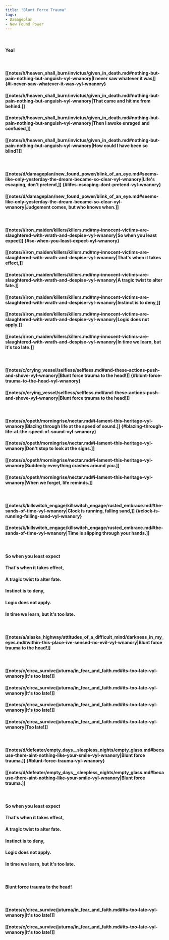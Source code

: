 ```yaml
---
title: "Blunt Force Trauma"
tags:
- Damageplan
- New Found Power
---
```

&nbsp;
#### Yea!
&nbsp;
#### [[notes/h/heaven_shall_burn/invictus/given_in_death.md#nothing-but-pain-nothing-but-anguish-vyl-wnanory|I never saw whatever it was]] {#i-never-saw-whatever-it-was-vyl-wnanory}
#### [[notes/h/heaven_shall_burn/invictus/given_in_death.md#nothing-but-pain-nothing-but-anguish-vyl-wnanory|That came and hit me from behind.]]
#### [[notes/h/heaven_shall_burn/invictus/given_in_death.md#nothing-but-pain-nothing-but-anguish-vyl-wnanory|Then I awoke enraged and confused,]]
#### [[notes/h/heaven_shall_burn/invictus/given_in_death.md#nothing-but-pain-nothing-but-anguish-vyl-wnanory|How could I have been so blind?]]
&nbsp;
#### [[notes/d/damageplan/new_found_power/blink_of_an_eye.md#seems-like-only-yesterday-the-dream-became-so-clear-vyl-wnanory|Life's escaping, don't pretend,]] {#lifes-escaping-dont-pretend-vyl-wnanory}
#### [[notes/d/damageplan/new_found_power/blink_of_an_eye.md#seems-like-only-yesterday-the-dream-became-so-clear-vyl-wnanory|Judgement comes, but who knows when.]]
&nbsp;
#### [[notes/i/iron_maiden/killers/killers.md#my-innocent-victims-are-slaughtered-with-wrath-and-despise-vyl-wnanory|So when you least expect]] {#so-when-you-least-expect-vyl-wnanory}
#### [[notes/i/iron_maiden/killers/killers.md#my-innocent-victims-are-slaughtered-with-wrath-and-despise-vyl-wnanory|That's when it takes effect,]]
#### [[notes/i/iron_maiden/killers/killers.md#my-innocent-victims-are-slaughtered-with-wrath-and-despise-vyl-wnanory|A tragic twist to alter fate.]]
#### [[notes/i/iron_maiden/killers/killers.md#my-innocent-victims-are-slaughtered-with-wrath-and-despise-vyl-wnanory|Instinct is to deny,]]
#### [[notes/i/iron_maiden/killers/killers.md#my-innocent-victims-are-slaughtered-with-wrath-and-despise-vyl-wnanory|Logic does not apply.]]
#### [[notes/i/iron_maiden/killers/killers.md#my-innocent-victims-are-slaughtered-with-wrath-and-despise-vyl-wnanory|In time we learn, but it's too late.]]
&nbsp;
#### [[notes/c/crying_vessel/selfless/selfless.md#and-these-actions-push-and-shove-vyl-wnanory|Blunt force trauma to the head!]] {#blunt-force-trauma-to-the-head-vyl-wnanory}
#### [[notes/c/crying_vessel/selfless/selfless.md#and-these-actions-push-and-shove-vyl-wnanory|Blunt force trauma to the head!]]
&nbsp;
#### [[notes/o/opeth/morningrise/nectar.md#i-lament-this-heritage-vyl-wnanory|Blazing through life at the speed of sound.]] {#blazing-through-life-at-the-speed-of-sound-vyl-wnanory}
#### [[notes/o/opeth/morningrise/nectar.md#i-lament-this-heritage-vyl-wnanory|Don't stop to look at the signs.]]
#### [[notes/o/opeth/morningrise/nectar.md#i-lament-this-heritage-vyl-wnanory|Suddenly everything crashes around you.]]
#### [[notes/o/opeth/morningrise/nectar.md#i-lament-this-heritage-vyl-wnanory|When we forget, life reminds.]]
&nbsp;
#### [[notes/k/killswitch_engage/killswitch_engage/rusted_embrace.md#the-sands-of-time-vyl-wnanory|Clock is running, falling sand,]] {#clock-is-running-falling-sand-vyl-wnanory}
#### [[notes/k/killswitch_engage/killswitch_engage/rusted_embrace.md#the-sands-of-time-vyl-wnanory|Time is slipping through your hands.]]
&nbsp;
#### So when you least expect
#### That's when it takes effect,
#### A tragic twist to alter fate.
#### Instinct is to deny,
#### Logic does not apply.
#### In time we learn, but it's too late.
&nbsp;
#### [[notes/a/alaska_highway/attitudes_of_a_difficult_mind/darkness_in_my_eyes.md#within-this-place-ive-sensed-no-evil-vyl-wnanory|Blunt force trauma to the head!]]
&nbsp;
#### [[notes/c/circa_survive/juturna/in_fear_and_faith.md#its-too-late-vyl-wnanory|It's too late!]]
#### [[notes/c/circa_survive/juturna/in_fear_and_faith.md#its-too-late-vyl-wnanory|It's too late!]]
#### [[notes/c/circa_survive/juturna/in_fear_and_faith.md#its-too-late-vyl-wnanory|It's too late!]]
#### [[notes/c/circa_survive/juturna/in_fear_and_faith.md#its-too-late-vyl-wnanory|Too late!]]
&nbsp;
#### [[notes/d/defeater/empty_days__sleepless_nights/empty_glass.md#because-there-aint-nothing-like-your-smile-vyl-wnanory|Blunt force trauma.]] {#blunt-force-trauma-vyl-wnanory}
#### [[notes/d/defeater/empty_days__sleepless_nights/empty_glass.md#because-there-aint-nothing-like-your-smile-vyl-wnanory|Blunt force trauma.]]
&nbsp;
#### So when you least expect
#### That's when it takes effect,
#### A tragic twist to alter fate.
#### Instinct is to deny,
#### Logic does not apply.
#### In time we learn, but it's too late.
&nbsp;
#### Blunt force trauma to the head!
&nbsp;
#### [[notes/c/circa_survive/juturna/in_fear_and_faith.md#its-too-late-vyl-wnanory|It's too late!]]
#### [[notes/c/circa_survive/juturna/in_fear_and_faith.md#its-too-late-vyl-wnanory|It's too late!]]

